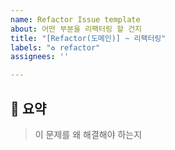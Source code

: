 ```yaml
---
name: Refactor Issue template
about: 어떤 부분을 리팩터링 할 건지
title: "[Refactor(도메인)] ~ 리팩터링"
labels: "♻️ refactor"
assignees: ''

---
```


## 📝 요약
> 이 문제를 왜 해결해야 하는지
